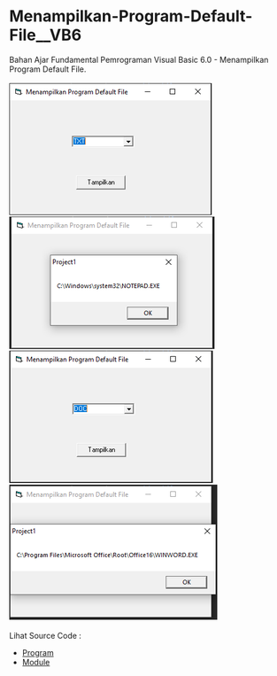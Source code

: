 # Menampilkan-Program-Default-File__VB6
Bahan Ajar Fundamental Pemrograman Visual Basic 6.0 - Menampilkan Program Default File.<br><br>
<img src="https://github.com/RizkyKhapidsyah/Menampilkan-Program-Default-File__VB6/blob/master/result/001.PNG">
<img src="https://github.com/RizkyKhapidsyah/Menampilkan-Program-Default-File__VB6/blob/master/result/002.PNG">
<img src="https://github.com/RizkyKhapidsyah/Menampilkan-Program-Default-File__VB6/blob/master/result/003.PNG">
<img src="https://github.com/RizkyKhapidsyah/Menampilkan-Program-Default-File__VB6/blob/master/result/004.PNG"><br><br>
Lihat Source Code : <br>
- <a href="https://github.com/RizkyKhapidsyah/Menampilkan-Program-Default-File__VB6/blob/master/Form1.frm">Program</a><br>
- <a href="https://github.com/RizkyKhapidsyah/Menampilkan-Program-Default-File__VB6/blob/master/Module1.bas">Module</a>
